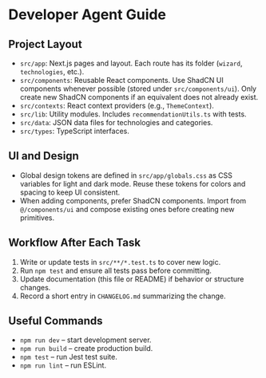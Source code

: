 # Developer Agent Guide

## Project Layout
- `src/app`: Next.js pages and layout. Each route has its folder (`wizard`, `technologies`, etc.).
- `src/components`: Reusable React components. Use ShadCN UI components whenever possible (stored under `src/components/ui`). Only create new ShadCN components if an equivalent does not already exist.
- `src/contexts`: React context providers (e.g., `ThemeContext`).
- `src/lib`: Utility modules. Includes `recommendationUtils.ts` with tests.
- `src/data`: JSON data files for technologies and categories.
- `src/types`: TypeScript interfaces.

## UI and Design
- Global design tokens are defined in `src/app/globals.css` as CSS variables for light and dark mode. Reuse these tokens for colors and spacing to keep UI consistent.
- When adding components, prefer ShadCN components. Import from `@/components/ui` and compose existing ones before creating new primitives.

## Workflow After Each Task
1. Write or update tests in `src/**/*.test.ts` to cover new logic.
2. Run `npm test` and ensure all tests pass before committing.
3. Update documentation (this file or README) if behavior or structure changes.
4. Record a short entry in `CHANGELOG.md` summarizing the change.

## Useful Commands
- `npm run dev` – start development server.
- `npm run build` – create production build.
- `npm test` – run Jest test suite.
- `npm run lint` – run ESLint.

